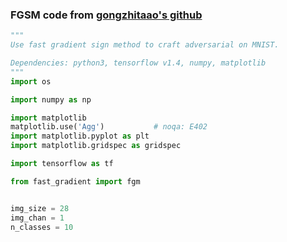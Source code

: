 ### FGSM code from [gongzhitaao's github](https://github.com/gongzhitaao/tensorflow-adversarial)

```python
"""
Use fast gradient sign method to craft adversarial on MNIST.

Dependencies: python3, tensorflow v1.4, numpy, matplotlib
"""
import os

import numpy as np

import matplotlib
matplotlib.use('Agg')           # noqa: E402
import matplotlib.pyplot as plt
import matplotlib.gridspec as gridspec

import tensorflow as tf

from fast_gradient import fgm


img_size = 28
img_chan = 1
n_classes = 10
```
